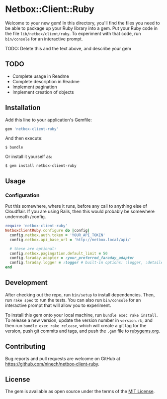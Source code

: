 # Netbox::Client::Ruby

Welcome to your new gem! In this directory, you'll find the files you need to be able to package up your Ruby library into a gem. Put your Ruby code in the file `lib/netbox/client/ruby`. To experiment with that code, run `bin/console` for an interactive prompt.

TODO: Delete this and the text above, and describe your gem

## TODO

* Complete usage in Readme
* Complete description in Readme
* Implement pagination
* Implement creation of objects

## Installation

Add this line to your application's Gemfile:

```ruby
gem 'netbox-client-ruby'
```

And then execute:

    $ bundle

Or install it yourself as:

    $ gem install netbox-client-ruby

## Usage

### Configuration

Put this somewhere, where it runs, before any call to anything else of Cloudflair.
If you are using Rails, then this would probably be somewhere underneath /config.

```ruby
require 'netbox-client-ruby'
NetboxClientRuby.configure do |config|
  config.netbox.auth.token = 'YOUR_API_TOKEN'
  config.netbox.api_base_url = 'http://netbox.local/api/'

  # these are optional:
  config.netbox.pagingation.default_limit = 50
  config.faraday.adapter = :your_preferred_faraday_adapter
  config.faraday.logger = :logger # built-in options: :logger, :detailed_logger; default: nil
end
```


## Development

After checking out the repo, run `bin/setup` to install dependencies. Then, run `rake spec` to run the tests. You can also run `bin/console` for an interactive prompt that will allow you to experiment.

To install this gem onto your local machine, run `bundle exec rake install`. To release a new version, update the version number in `version.rb`, and then run `bundle exec rake release`, which will create a git tag for the version, push git commits and tags, and push the `.gem` file to [rubygems.org](https://rubygems.org).

## Contributing

Bug reports and pull requests are welcome on GitHub at https://github.com/ninech/netbox-client-ruby.


## License

The gem is available as open source under the terms of the [MIT License](http://opensource.org/licenses/MIT).

